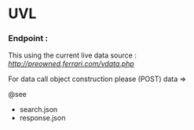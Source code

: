 UVL
=========

### Endpoint : 

This using the current live data source : *http://preowned.ferrari.com/vdata.php*

For data call object construction please (POST) data => 

@see  
 - search.json
 - response.json